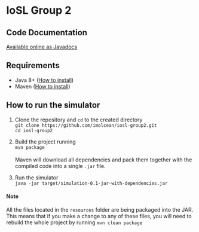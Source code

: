# IoSL Group 2
## Code Documentation
[Available online as Javadocs](https://imolcean.github.io/iosl-group2/)
## Requirements

- Java 8+ ([How to install](https://openjdk.java.net/install/))
- Maven ([How to install](https://maven.apache.org/install.html))

## How to run the simulator

1. Clone the repository and `cd` to the created directory <br>
`git clone https://github.com/imolcean/iosl-group2.git` <br>
`cd iosl-group2`

2. Build the project running <br>
`mvn package` <br><br>
Maven will download  all dependencies and pack them together with the compiled code into a single `.jar` file.

3. Run the simulator <br>
`java -jar target/simulation-0.1-jar-with-dependencies.jar`

#### Note
All the files located in the `resources` folder are being packaged into the JAR.
This means that if you make a change to any of these files, you will need to rebuild the whole project by running
`mvn clean package`
